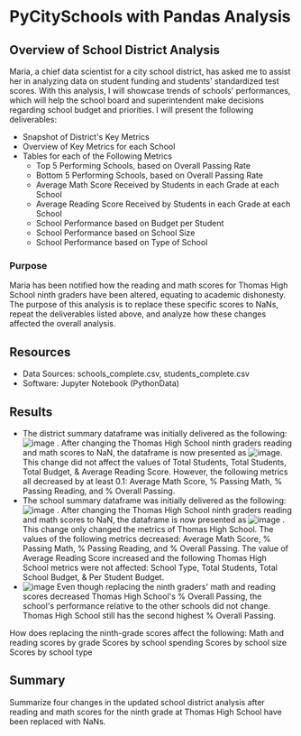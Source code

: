 # PyCitySchools with Pandas Analysis
## Overview of School District Analysis
Maria, a chief data scientist for a city school district, has asked me to assist her in analyzing data on student funding and students' standardized test scores. With this analysis, I will showcase trends of schools' performances, which will help the school board and superintendent make decisions regarding school budget and priorities. I will present the following deliverables:
  * Snapshot of District's Key Metrics
  * Overview of Key Metrics for each School
  * Tables for each of the Following Metrics
      * Top 5 Performing Schools, based on Overall Passing Rate
      * Bottom 5 Performing Schools, based on Overall Passing Rate
      * Average Math Score Received by Students in each Grade at each School 
      * Average Reading Score Received by Students in each Grade at each School 
      * School Performance based on Budget per Student
      * School Performance based on School Size
      * School Performance based on Type of School  
### Purpose
Maria has been notified how the reading and math scores for Thomas High School ninth graders have been altered, equating to academic dishonesty. The purpose of this analysis is to replace these specific scores to NaNs, repeat the deliverables listed above, and analyze how these changes affected the overall analysis. 
## Resources
* Data Sources: schools_complete.csv, students_complete.csv
* Software: Jupyter Notebook (PythonData)
## Results
* The district summary dataframe was initially delivered as the following:![image](https://user-images.githubusercontent.com/107401667/200098034-6445989a-5d96-4fc9-9811-6e592c747aa1.png) . After changing the Thomas High School ninth graders reading and math scores to NaN, the dataframe is now presented as ![image](https://user-images.githubusercontent.com/107401667/200064032-98c407f7-96c6-4d98-bb08-b6a96c8fe310.png). This change did not affect the values of Total Students, Total Students, Total Budget, & Average Reading Score. However, the following metrics all decreased by at least 0.1: Average Math Score, % Passing Math, % Passing Reading, and % Overall Passing. 
* The school summary dataframe was initially delivered as the following: ![image](https://user-images.githubusercontent.com/107401667/200098107-83d5c2a1-c769-45f8-806f-3f1124bf4765.png) . After changing the Thomas High School ninth graders reading and math scores to NaN, the dataframe is now presented as ![image](https://user-images.githubusercontent.com/107401667/200129015-5d94a48c-8e66-457a-bdea-3578eea87ab2.png) . This change only changed the metrics of Thomas High School. The values of the following metrics decreased: Average Math Score, % Passing Math, % Passing Reading, and % Overall Passing. The value of Average Reading Score increased and the following Thomas High School metrics were not affected: School Type, Total Students, Total School Budget, & Per Student Budget.
*  ![image](https://user-images.githubusercontent.com/107401667/200129303-c0515373-bc47-4429-bcb9-562f9e2ddde9.png) Even though replacing the ninth graders' math and reading scores decreased Thomas High School's % Overall Passing, the school's performance relative to the other schools did not change. Thomas High School still has the second highest % Overall Passing.

How does replacing the ninth-grade scores affect the following:
Math and reading scores by grade
Scores by school spending
Scores by school size
Scores by school type
## Summary
Summarize four changes in the updated school district analysis after reading and math scores for the ninth grade at Thomas High School have been replaced with NaNs.
